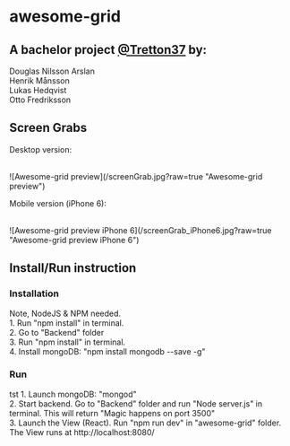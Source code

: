 # awesome-grid

<h2>A bachelor project <a href="http://tretton37.com/">@Tretton37</a> by:</h2>
Douglas Nilsson Arslan<br /> 
Henrik Månsson<br /> 
Lukas Hedqvist<br /> 
Otto Fredriksson<br /> 


<h2>Screen Grabs</h2>

<p>Desktop version:</p><br /> 
![Awesome-grid preview](/screenGrab.jpg?raw=true "Awesome-grid preview")


<p>Mobile version (iPhone 6):</p><br />
![Awesome-grid preview iPhone 6](/screenGrab_iPhone6.jpg?raw=true "Awesome-grid preview iPhone 6")



<h2>Install/Run instruction</h2>

<h3>Installation</h3>
Note, NodeJS & NPM needed.<br /> 
1. Run "npm install" in terminal. <br /> 
2. Go to "Backend" folder<br /> 
3. Run "npm install" in terminal. <br /> 
4. Install mongoDB: "npm install mongodb --save -g"<br /> 


<h3>Run</h3> 
tst
1. Launch mongoDB: "mongod"<br /> 
2. Start backend. Go to "Backend" folder and run "Node server.js" in terminal.
This will return "Magic happens on port 3500" <br /> 
3. Launch the View (React). Run "npm run dev" in "awesome-grid" folder.
The View runs at http://localhost:8080/<br /> 
